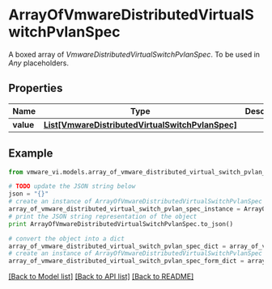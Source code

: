 # ArrayOfVmwareDistributedVirtualSwitchPvlanSpec

A boxed array of *VmwareDistributedVirtualSwitchPvlanSpec*. To be used in *Any* placeholders. 

## Properties
Name | Type | Description | Notes
------------ | ------------- | ------------- | -------------
**value** | [**List[VmwareDistributedVirtualSwitchPvlanSpec]**](VmwareDistributedVirtualSwitchPvlanSpec.md) |  | 

## Example

```python
from vmware_vi.models.array_of_vmware_distributed_virtual_switch_pvlan_spec import ArrayOfVmwareDistributedVirtualSwitchPvlanSpec

# TODO update the JSON string below
json = "{}"
# create an instance of ArrayOfVmwareDistributedVirtualSwitchPvlanSpec from a JSON string
array_of_vmware_distributed_virtual_switch_pvlan_spec_instance = ArrayOfVmwareDistributedVirtualSwitchPvlanSpec.from_json(json)
# print the JSON string representation of the object
print ArrayOfVmwareDistributedVirtualSwitchPvlanSpec.to_json()

# convert the object into a dict
array_of_vmware_distributed_virtual_switch_pvlan_spec_dict = array_of_vmware_distributed_virtual_switch_pvlan_spec_instance.to_dict()
# create an instance of ArrayOfVmwareDistributedVirtualSwitchPvlanSpec from a dict
array_of_vmware_distributed_virtual_switch_pvlan_spec_form_dict = array_of_vmware_distributed_virtual_switch_pvlan_spec.from_dict(array_of_vmware_distributed_virtual_switch_pvlan_spec_dict)
```
[[Back to Model list]](../README.md#documentation-for-models) [[Back to API list]](../README.md#documentation-for-api-endpoints) [[Back to README]](../README.md)


